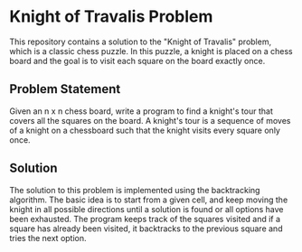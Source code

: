 # Knight of Travalis Problem
This repository contains a solution to the "Knight of Travalis" problem, which is a classic chess puzzle. In this puzzle, a knight is placed on a chess board and the goal is to visit each square on the board exactly once.

## Problem Statement
Given an n x n chess board, write a program to find a knight's tour that covers all the squares on the board. A knight's tour is a sequence of moves of a knight on a chessboard such that the knight visits every square only once.

## Solution
The solution to this problem is implemented using the backtracking algorithm. The basic idea is to start from a given cell, and keep moving the knight in all possible directions until a solution is found or all options have been exhausted. The program keeps track of the squares visited and if a square has already been visited, it backtracks to the previous square and tries the next option.
